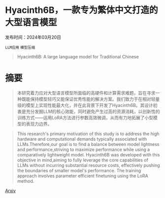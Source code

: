 # Hyacinth6B，一款专为繁体中文打造的大型语言模型

发布时间：2024年03月20日

`LLM应用` `模型压缩`

> Hyacinth6B: A large language model for Traditional Chinese

# 摘要

> 本研究着力应对大型语言模型所面临的高硬件和计算需求难题，旨在寻求一种既能保持模型轻巧又能保证优秀性能的解决方案。我们致力于在相对轻量级的模型上实现性能最大化，并在此背景下开发了Hyacinth6B。其设计初衷是充分发掘LLM的核心效能，同时避免产生过高的资源消耗，以创新性的训练方式——运用LoRA方法进行参数高效微调，从而有力地拓展了小型模型的表现力边界。

> This research's primary motivation of this study is to address the high hardware and computational demands typically associated with LLMs.Therefore,our goal is to find a balance between model lightness and performance,striving to maximize performance while using a comparatively lightweight model. Hyacinth6B was developed with this objective in mind,aiming to fully leverage the core capabilities of LLMs without incurring substantial resource costs, effectively pushing the boundaries of smaller model's performance. The training approach involves parameter efficient finetuning using the LoRA method.

[Arxiv](https://arxiv.org/abs/2403.13334)